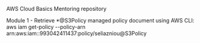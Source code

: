 AWS Cloud Basics Mentoring repository

Module 1 - Retrieve *@S3Policy managed policy document using AWS CLI:
aws iam get-policy --policy-arn arn:aws:iam::993042411437:policy/seliazniou@S3Policy